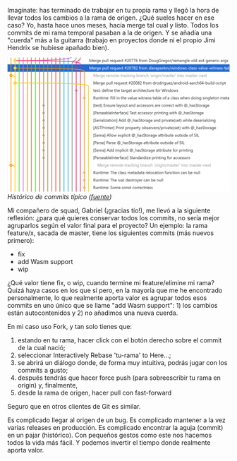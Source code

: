Imagínate: has terminado de trabajar en tu propia rama y llegó la hora de llevar todos los cambios a la rama de origen. ¿Qué sueles hacer en ese caso? Yo, hasta hace unos meses, hacía merge tal cual y listo. Todos los commits de mi rama temporal pasaban a la de origen. Y se añadía una "cuerda" más a la guitarra (trabajo en proyectos donde ni el propio Jimi Hendrix se hubiese apañado bien).

![](items/images/git-commits-flow.png)
*Histórico de commits típico ([fuente](https://fork.dev/blog/posts/collapsible-graph/swift-show-all.png))*

Mi compañero de squad, Gabriel (¡gracias tío!), me llevó a la siguiente reflexión: ¿para qué quieres conservar todos los commits, no sería mejor agruparlos según el valor final para el proyecto? Un ejemplo: la rama feature/x, sacada de master, tiene los siguientes commits (más nuevos primero):
- fix
- add Wasm support
- wip

¿Qué valor tiene fix, o wip, cuando termine mi feature/elimine mi rama? Quizá haya casos en los que sí pero, en la mayoría que me he encontrado personalmente, lo que realmente aporta valor es agrupar todos esos commits en uno único que se llame "add Wasm support": 1) los cambios están autocontenidos y 2) no añadimos una nueva cuerda.

En mi caso uso Fork, y tan solo tienes que:
1. estando en tu rama, hacer click con el botón derecho sobre el commit de la cual nació;
2. seleccionar Interactively Rebase 'tu-rama' to Here...;
3. se abrirá un diálogo donde, de forma muy intuitiva, podrás jugar con los commits a gusto;
4. después tendrás que hacer force push (para sobreescribir tu rama en origin) y, finalmente,
5. desde la rama de origen, hacer pull con fast-forward

Seguro que en otros clientes de Git es similar.

Es complicado llegar al origen de un bug. Es complicado mantener a la vez varias releases en producción. Es complicado encontrar la aguja (commit) en un pajar (histórico). Con pequeños gestos como este nos hacemos todos la vida más fácil. Y podemos invertir el tiempo donde realmente aporta valor.